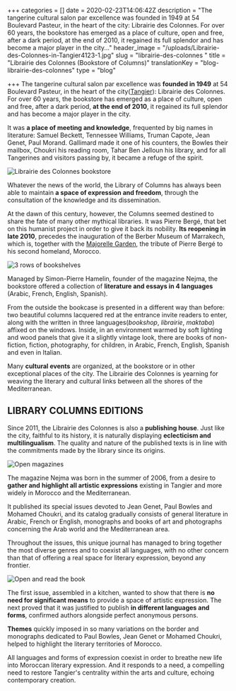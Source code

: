 +++
categories = []
date = 2020-02-23T14:06:42Z
description = "The tangerine cultural salon par excellence was founded in 1949 at 54 Boulevard Pasteur, in the heart of the city: Librairie des Colonnes. For over 60 years, the bookstore has emerged as a place of culture, open and free, after a dark period, at the end of 2010, it regained its full splendor and has become a major player in the city..."
header_image = "/uploads/Librairie-des-Colonnes-in-Tangier4123-1.jpg"
slug = "librairie-des-colonnes "
title = "Librairie des Colonnes (Bookstore of Columns)"
translationKey = "blog-librairie-des-colonnes"
type = "blog"

+++
The tangerine cultural salon par excellence was **founded in 1949** at 54 Boulevard Pasteur, in the heart of the city([Tangier](/en/destinations/tangier/ "Tangier")): Librairie des Colonnes. For over 60 years, the bookstore has emerged as a place of culture, open and free, after a dark period, **at the end of 2010**, it regained its full splendor and has become a major player in the city.

It was **a place of meeting and knowledge**, frequented by big names in literature: Samuel Beckett, Tennessee Williams, Truman Capote, Jean Genet, Paul Morand. Gallimard made it one of his counters, the Bowles their mailbox, Choukri his reading room, Tahar Ben Jelloun his library, and for all Tangerines and visitors passing by, it became a refuge of the spirit.

![Librairie des Colonnes bookstore](/uploads/colonnes-tanger-900x588.jpg "Librairie des Colonnes bookstore")

Whatever the news of the world, the Library of Columns has always been able to maintain **a space of expression and freedom**, through the consultation of the knowledge and its dissemination.

At the dawn of this century, however, the Columns seemed destined to share the fate of many other mythical libraries. It was Pierre Bergé, that bet on this humanist project in order to give it back its nobility. **Its reopening in late 2010**, precedes the inauguration of the Berber Museum of Marrakech, which is, together with the [Majorelle Garden](/en/destinations/the-beauty-of-the-majorelle-garden/ "The Beauty of the Majorelle Garden"), the tribute of Pierre Bergé to his second homeland, Morocco.

![3 rows of bookshelves](/uploads/1582462994531.jpg "3 rows of bookshelves")

Managed by Simon-Pierre Hamelin, founder of the magazine Nejma, the bookstore offered a collection of **literature and essays in 4 languages** ​​(Arabic, French, English, Spanish).

From the outside the bookcase is presented in a different way than before: two beautiful columns lacquered red at the entrance invite readers to enter, along with the written in three languages ​​(_bookshop_, _librairie_, _maktaba_) affixed on the windows. Inside, in an environment warmed by soft lighting and wood panels that give it a slightly vintage look, there are books of non-fiction, fiction, photography, for children, in Arabic, French, English, Spanish and even in Italian.

Many **cultural events** are organized, at the bookstore or in other exceptional places of the city. The Librairie des Colonnes is yearning for weaving the literary and cultural links between all the shores of the Mediterranean.

## **LIBRARY COLUMNS EDITIONS**

Since 2011, the Librairie des Colonnes is also a **publishing house**. Just like the city, faithful to its history, it is naturally displaying **eclecticism and multilingualism**. The quality and nature of the published texts is in line with the commitments made by the library since its origins.

![Open magazines](/uploads/magazine-806073_1280.jpg "Open magazines")

The magazine Nejma was born in the summer of 2006, from a desire to **gather and** **highlight all artistic expressions** existing in Tangier and more widely in Morocco and the Mediterranean.

It published its special issues devoted to Jean Genet, Paul Bowles and Mohamed Choukri, and its catalog gradually consists of general literature in Arabic, French or English, monographs and books of art and photographs concerning the Arab world and the Mediterranean area.

Throughout the issues, this unique journal has managed to bring together the most diverse genres and to coexist all languages, with no other concern than that of offering a real space for literary expression, beyond any frontier.

![Open and read the book](/uploads/1582466293981.jpg "Open and read the book")

The first issue, assembled in a kitchen, wanted to show that there is **no need for significant means** to provide a space of artistic expression. The next proved that it was justified to publish **in different languages ​​and forms**, confirmed authors alongside perfect anonymous persons.

**Themes** quickly imposed in so many variations on the border and monographs dedicated to Paul Bowles, Jean Genet or Mohamed Choukri, helped to highlight the literary territories of Morocco.

All languages ​​and forms of expression coexist in order to breathe new life into Moroccan literary expression. And it responds to a need, a compelling need to restore Tangier's centrality within the arts and culture, echoing contemporary creation.